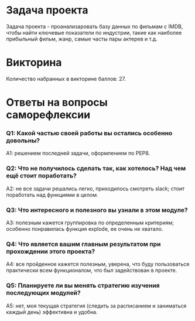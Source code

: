 # Задача проекта
Задача проекта - проанализаровать базу данных по фильмам с IMDB, чтобы найти ключевые показатели по индустрии, такие как наиболее прибыльный фильм, жанр, самые часты пары актерев и т.д. 

# Викторина
Количество набранных в викторине баллов: 27. 

# Ответы на вопросы саморефлексии

### Q1: Какой частью своей работы вы остались особенно довольны?
A1: решением последней задачи, оформлением по PEP8.

### Q2: Что не получилось сделать так, как хотелось? Над чем ещё стоит поработать? 
A2: не все задачи решались легко, приходилось смотреть slack; стоит поработать над функциями в целом.

### Q3: Что интересного и полезного вы узнали в этом модуле? 
A3: полезным кажется группировка по определенным критериям; особенно понравилась функция explode, ее очень не хватало.

### Q4: Что является вашим главным результатом при прохождении этого проекта? 
A4: все пройденное кажется полезным, уверена, что буду пользоваться практически всем функционалом, что был задействован в проекте.

### Q5: Планируете ли вы менять стратегию изучения последующих модулей? 
A5: нет, моя текущая стратегия (следить за расписанием и заниматься каждый день) эффективна и удобна.
